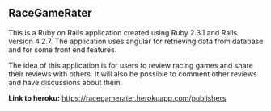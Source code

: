 ## RaceGameRater

This is a Ruby on Rails application created using Ruby 2.3.1 and Rails version 4.2.7. The application uses angular for retrieving data from database and for some front end features.


The idea of this application is for users to review racing games and share their reviews with others. It will also be possible to comment other reviews and have discussions about them.

**Link to heroku:**  https://racegamerater.herokuapp.com/publishers
